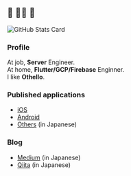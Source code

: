 ## 🍵 🧘‍♂️ 🍵
![GitHub Stats Card](https://github-readme-stats.vercel.app/api?username=sensuikan1973&count_private=true&theme=tokyonight)

### Profile
At job, **Server** Engineer.  
At home, **Flutter/GCP/Firebase** Enginner.  
I like **Othello**.

### Published applications
- [iOS](https://apps.apple.com/jp/developer/shimizu-naoki/id1308323177)
- [Android](https://play.google.com/store/apps/developer?id=Naoki+Shimizu&hl=ja)
- [Others](https://done-sensuikan1973.com/programming) (in Japanese)

### Blog
- [Medium](https://medium.com/@sensuikan1973) (in Japanese)
- [Qiita](https://qiita.com/sensuikan1973) (in Japanese)
